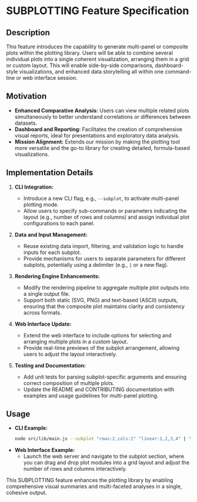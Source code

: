# SUBPLOTTING Feature Specification

## Description
This feature introduces the capability to generate multi-panel or composite plots within the plotting library. Users will be able to combine several individual plots into a single coherent visualization, arranging them in a grid or custom layout. This will enable side-by-side comparisons, dashboard-style visualizations, and enhanced data storytelling all within one command-line or web interface session.

## Motivation
- **Enhanced Comparative Analysis:** Users can view multiple related plots simultaneously to better understand correlations or differences between datasets.
- **Dashboard and Reporting:** Facilitates the creation of comprehensive visual reports, ideal for presentations and exploratory data analysis.
- **Mission Alignment:** Extends our mission by making the plotting tool more versatile and the go-to library for creating detailed, formula-based visualizations.

## Implementation Details
1. **CLI Integration:**
   - Introduce a new CLI flag, e.g., `--subplot`, to activate multi-panel plotting mode.
   - Allow users to specify sub-commands or parameters indicating the layout (e.g., number of rows and columns) and assign individual plot configurations to each panel.
   
2. **Data and Input Management:**
   - Reuse existing data import, filtering, and validation logic to handle inputs for each subplot.
   - Provide mechanisms for users to separate parameters for different subplots, potentially using a delimiter (e.g., `|` or a new flag).

3. **Rendering Engine Enhancements:**
   - Modify the rendering pipeline to aggregate multiple plot outputs into a single output file.
   - Support both static (SVG, PNG) and text-based (ASCII) outputs, ensuring that the composite plot maintains clarity and consistency across formats.

4. **Web Interface Update:**
   - Extend the web interface to include options for selecting and arranging multiple plots in a custom layout.
   - Provide real-time previews of the subplot arrangement, allowing users to adjust the layout interactively.

5. **Testing and Documentation:**
   - Add unit tests for parsing subplot-specific arguments and ensuring correct composition of multiple plots.
   - Update the README and CONTRIBUTING documentation with examples and usage guidelines for multi-panel plotting.

## Usage
- **CLI Example:**
  ```bash
  node src/lib/main.js --subplot "rows:2,cols:2" "linear:1,2,3,4" | "sine:1,0,0,360,1" | "bar:10,20,30,40" | "scatter:1,2;3,4;5,6"
  ```
- **Web Interface Example:**
   - Launch the web server and navigate to the subplot section, where you can drag and drop plot modules into a grid layout and adjust the number of rows and columns interactively.

This SUBPLOTTING feature enhances the plotting library by enabling comprehensive visual summaries and multi-faceted analyses in a single, cohesive output.